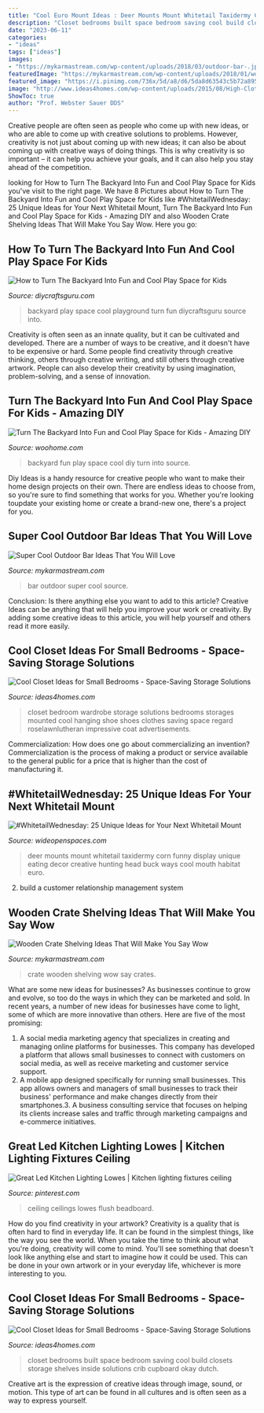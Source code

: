 ```yaml
---
title: "Cool Euro Mount Ideas : Deer Mounts Mount Whitetail Taxidermy Corn Funny Display Unique Eating Decor Creative Hunting Head Buck Ways Cool Mouth Habitat Euro"
description: "Closet bedrooms built space bedroom saving cool build closets storage shelves inside solutions crib cupboard okay dutch"
date: "2023-06-11"
categories:
- "ideas"
tags: ["ideas"]
images:
- "https://mykarmastream.com/wp-content/uploads/2018/03/outdoor-bar-.jpg"
featuredImage: "https://mykarmastream.com/wp-content/uploads/2018/01/wooden-crate-ideas-2.jpg"
featured_image: "https://i.pinimg.com/736x/5d/a8/d6/5da8d63543c5b72a895d0d61c1e2f1ff.jpg"
image: "http://www.ideas4homes.com/wp-content/uploads/2015/08/High-Clothes-Hanger-and-String-Shelves-inside-White-Build-In-Closet-Ideas-for-Small-Bedrooms.jpg"
ShowToc: true
author: "Prof. Webster Sauer DDS"
---
```



Creative people are often seen as people who come up with new ideas, or who are able to come up with creative solutions to problems. However, creativity is not just about coming up with new ideas; it can also be about coming up with creative ways of doing things. This is why creativity is so important – it can help you achieve your goals, and it can also help you stay ahead of the competition.

	

		
looking for How to Turn The Backyard Into Fun and Cool Play Space for Kids you've visit to the right page. We have 8 Pictures about How to Turn The Backyard Into Fun and Cool Play Space for Kids like #WhitetailWednesday: 25 Unique Ideas for Your Next Whitetail Mount, Turn The Backyard Into Fun and Cool Play Space for Kids - Amazing DIY and also Wooden Crate Shelving Ideas That Will Make You Say Wow. Here you go:
		
    
## How To Turn The Backyard Into Fun And Cool Play Space For Kids

<img loading=lazy src="https://www.diycraftsguru.com/wp-content/uploads/2016/04/05-kids-backyard-playground.jpg" onerror="this.onerror=null;this.src='https://tse3.mm.bing.net/th?id=OIP.4mVrmaXq3uZSdz-94DEJ5QHaJ4&amp;pid=15.1';" alt="How to Turn The Backyard Into Fun and Cool Play Space for Kids">

_Source: diycraftsguru.com_

>backyard play space cool playground turn fun diycraftsguru source into. 

	

Creativity is often seen as an innate quality, but it can be cultivated and developed. There are a number of ways to be creative, and it doesn't have to be expensive or hard. Some people find creativity through creative thinking, others through creative writing, and still others through creative artwork. People can also develop their creativity by using imagination, problem-solving, and a sense of innovation.

    
## Turn The Backyard Into Fun And Cool Play Space For Kids - Amazing DIY

<img loading=lazy src="https://www.woohome.com/wp-content/uploads/2016/04/kids-backyard-playground-3_2.jpg" onerror="this.onerror=null;this.src='https://tse4.mm.bing.net/th?id=OIP.3c7NNzclxGJIe4HnsDbfFAHaJ4&amp;pid=15.1';" alt="Turn The Backyard Into Fun and Cool Play Space for Kids - Amazing DIY">

_Source: woohome.com_

>backyard fun play space cool diy turn into source. 

	

Diy Ideas is a handy resource for creative people who want to make their home design projects on their own. There are endless ideas to choose from, so you're sure to find something that works for you. Whether you're looking toupdate your existing home or create a brand-new one, there's a project for you.

    
## Super Cool Outdoor Bar Ideas That You Will Love

<img loading=lazy src="https://mykarmastream.com/wp-content/uploads/2018/03/outdoor-bar-.jpg" onerror="this.onerror=null;this.src='https://tse2.mm.bing.net/th?id=OIP.qEpB_wbhiOCKaSfD8OQiXgHaJQ&amp;pid=15.1';" alt="Super Cool Outdoor Bar Ideas That You Will Love">

_Source: mykarmastream.com_

>bar outdoor super cool source. 

	

Conclusion: Is there anything else you want to add to this article?
Creative Ideas can be anything that will help you improve your work or creativity. By adding some creative ideas to this article, you will help yourself and others read it more easily.

    
## Cool Closet Ideas For Small Bedrooms - Space-Saving Storage Solutions

<img loading=lazy src="http://www.ideas4homes.com/wp-content/uploads/2015/08/Creative-Closet-Ideas-for-Small-Bedrooms-with-Grey-Boxes-and-Clothes-Hanger-above-Shoes-Shelves.jpg" onerror="this.onerror=null;this.src='https://tse2.mm.bing.net/th?id=OIP.OOObbJH1e2J88F5FgmLFSQHaJ4&amp;pid=15.1';" alt="Cool Closet Ideas for Small Bedrooms - Space-Saving Storage Solutions">

_Source: ideas4homes.com_

>closet bedroom wardrobe storage solutions bedrooms storages mounted cool hanging shoe shoes clothes saving space regard roselawnlutheran impressive coat advertisements. 

	

Commercialization: How does one go about commercializing an invention?
Commercialization is the process of making a product or service available to the general public for a price that is higher than the cost of manufacturing it.

    
## #WhitetailWednesday: 25 Unique Ideas For Your Next Whitetail Mount

<img loading=lazy src="http://cdn0.wideopenspaces.com/wp-content/uploads/2018/07/cornmount1.jpg" onerror="this.onerror=null;this.src='https://tse4.mm.bing.net/th?id=OIP.-MdqGkNRzMq8lSV8hDYkVQHaLH&amp;pid=15.1';" alt="#WhitetailWednesday: 25 Unique Ideas for Your Next Whitetail Mount">

_Source: wideopenspaces.com_

>deer mounts mount whitetail taxidermy corn funny display unique eating decor creative hunting head buck ways cool mouth habitat euro. 

	

2. build a customer relationship management system

    
## Wooden Crate Shelving Ideas That Will Make You Say Wow

<img loading=lazy src="https://mykarmastream.com/wp-content/uploads/2018/01/wooden-crate-ideas-2.jpg" onerror="this.onerror=null;this.src='https://tse3.mm.bing.net/th?id=OIP.VHybuWyJpo1AuNA7f4B-HgHaJ3&amp;pid=15.1';" alt="Wooden Crate Shelving Ideas That Will Make You Say Wow">

_Source: mykarmastream.com_

>crate wooden shelving wow say crates. 

	

What are some new ideas for businesses?
As businesses continue to grow and evolve, so too do the ways in which they can be marketed and sold. In recent years, a number of new ideas for businesses have come to light, some of which are more innovative than others. Here are five of the most promising:
1. A social media marketing agency that specializes in creating and managing online platforms for businesses. This company has developed a platform that allows small businesses to connect with customers on social media, as well as receive marketing and customer service support.
2. A mobile app designed specifically for running small businesses. This app allows owners and managers of small businesses to track their business' performance and make changes directly from their smartphones.3. A business consulting service that focuses on helping its clients increase sales and traffic through marketing campaigns and e-commerce initiatives.
    
## Great Led Kitchen Lighting Lowes | Kitchen Lighting Fixtures Ceiling

<img loading=lazy src="https://i.pinimg.com/736x/5d/a8/d6/5da8d63543c5b72a895d0d61c1e2f1ff.jpg" onerror="this.onerror=null;this.src='https://tse3.mm.bing.net/th?id=OIP.hjLXLKMlRxycVE2F9re3cgHaGB&amp;pid=15.1';" alt="Great Led Kitchen Lighting Lowes | Kitchen lighting fixtures ceiling">

_Source: pinterest.com_

>ceiling ceilings lowes flush beadboard. 

	

How do you find creativity in your artwork?
Creativity is a quality that is often hard to find in everyday life. It can be found in the simplest things, like the way you see the world. When you take the time to think about what you're doing, creativity will come to mind. You'll see something that doesn't look like anything else and start to imagine how it could be used. This can be done in your own artwork or in your everyday life, whichever is more interesting to you.

    
## Cool Closet Ideas For Small Bedrooms - Space-Saving Storage Solutions

<img loading=lazy src="http://www.ideas4homes.com/wp-content/uploads/2015/08/High-Clothes-Hanger-and-String-Shelves-inside-White-Build-In-Closet-Ideas-for-Small-Bedrooms.jpg" onerror="this.onerror=null;this.src='https://tse1.mm.bing.net/th?id=OIP.H0c2ks1wNbc4GSaNatmwsQHaLG&amp;pid=15.1';" alt="Cool Closet Ideas for Small Bedrooms - Space-Saving Storage Solutions">

_Source: ideas4homes.com_

>closet bedrooms built space bedroom saving cool build closets storage shelves inside solutions crib cupboard okay dutch. 

	

Creative art is the expression of creative ideas through image, sound, or motion. This type of art can be found in all cultures and is often seen as a way to express yourself.

